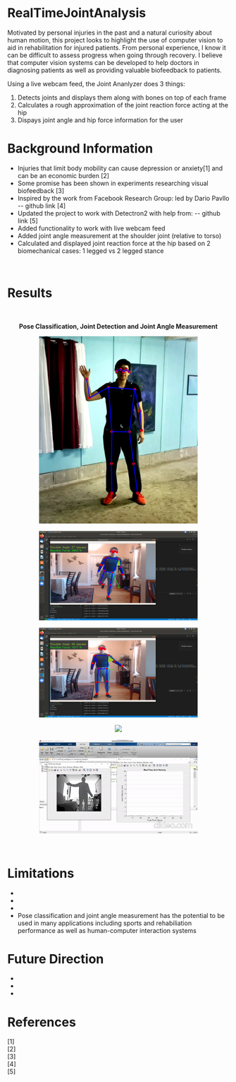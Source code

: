 # RealTimeJointAnalysis
Motivated by personal injuries in the past and a natural curiosity about human motion, this project looks to highlight the use of computer vision to aid in rehabilitation for injured patients. From personal experience, I know it can be difficult to assess progress when going through recovery. I believe that computer vision systems can be developed to help doctors in diagnosing patients as well as providing valuable biofeedback to patients. 

Using a live webcam feed, the Joint Ananlyzer does 3 things:  
1. Detects joints and displays them along with bones on top of each frame  
2. Calculates a rough approximation of the joint reaction force acting at the hip  
3. Dispays joint angle and hip force information for the user

# Background Information

* Injuries that limit body mobility can cause depression or anxiety[1] and can be an economic burden [2]  
* Some promise has been shown in experiments researching visual biofeedback [3]  
* Inspired by the work from Facebook Research Group: led by Dario Pavllo -- github link [4]  
* Updated the project to work with Detectron2 with help from: -- github link [5]  
* Added functionality to work with live webcam feed  
* Added joint angle measurement at the shoulder joint (relative to torso)  
* Calculated and displayed joint reaction force at the hip based on 2 biomechanical cases: 1 legged vs 2 legged stance  


&nbsp;

# Results



&nbsp;


<div align="center">

**Pose Classification, Joint Detection and Joint Angle Measurement**
</div>

<p align="center">
<img src="https://github.com/moonbeam5115/RealTimeJointAnalysis/blob/master/imgs/joint_detection_001.png" width="360">
</p>

<p align="center">
<img src="https://github.com/moonbeam5115/RealTimeJointAnalysis/blob/master/imgs/one_leg_hip_force.png" width="360">
</p>

<p align="center">
<img src="https://github.com/moonbeam5115/RealTimeJointAnalysis/blob/master/imgs/two_legs_hip_force.png" width="360">
</p>

<p align="center">
<img src="https://github.com/moonbeam5115/RealTimeJointAnalysis/blob/master/imgs/wave_squat.gif" width="360">
</p>

<p align="center">
<img src="https://github.com/moonbeam5115/RealTimeJointAnalysis/blob/master/imgs/RT_JointAnalysis.gif" width="360">
</p>

&nbsp;
&nbsp;

# Limitations

* 
* 
* 
* Pose classification and joint angle measurement has the potential to be used in many applications including sports and rehabiliation performance as well as human-computer interaction systems

# Future Direction
*

* 

* 

# References
[1]  
[2]  
[3]  
[4]  
[5]
